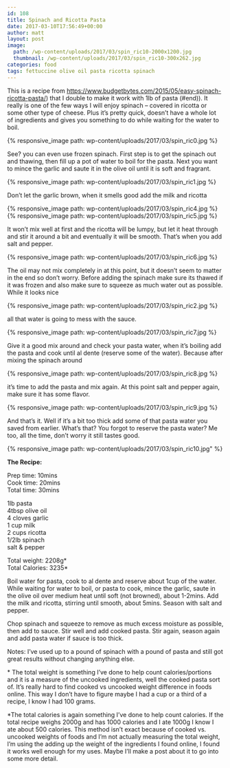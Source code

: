 ```yaml
---
id: 108
title: Spinach and Ricotta Pasta
date: 2017-03-10T17:56:49+00:00
author: matt
layout: post
image: 
  path: /wp-content/uploads/2017/03/spin_ric10-2000x1200.jpg
  thumbnail: /wp-content/uploads/2017/03/spin_ric10-300x262.jpg
categories: food
tags: fettuccine olive oil pasta ricotta spinach
---
```

This is a recipe from https://www.budgetbytes.com/2015/05/easy-spinach-ricotta-pasta/) that I double to make it work with 1lb of pasta (#end)). It really is one of the few ways I will enjoy spinach &#8211; covered in ricotta or some other type of cheese. Plus it&#8217;s pretty quick, doesn&#8217;t have a whole lot of ingredients and gives you something to do while waiting for the water to boil.<!--more-->

{% responsive_image path: wp-content/uploads/2017/03/spin_ric0.jpg %}

See? you can even use frozen spinach. First step is to get the spinach out and thawing, then fill up a pot of water to boil for the pasta. Next you want to mince the garlic and saute it in the olive oil until it is soft and fragrant.

{% responsive_image path: wp-content/uploads/2017/03/spin_ric1.jpg %}

Don&#8217;t let the garlic brown, when it smells good add the milk and ricotta

{% responsive_image path: wp-content/uploads/2017/03/spin_ric4.jpg %}{% responsive_image path: wp-content/uploads/2017/03/spin_ric5.jpg %}

It won&#8217;t mix well at first and the ricotta will be lumpy, but let it heat through and stir it around a bit and eventually it will be smooth. That&#8217;s when you add salt and pepper.

{% responsive_image path: wp-content/uploads/2017/03/spin_ric6.jpg %}

The oil may not mix completely in at this point, but it doesn&#8217;t seem to matter in the end so don&#8217;t worry. Before adding the spinach make sure its thawed if it was frozen and also make sure to squeeze as much water out as possible. While it looks nice

{% responsive_image path: wp-content/uploads/2017/03/spin_ric2.jpg %}

all that water is going to mess with the sauce.

{% responsive_image path: wp-content/uploads/2017/03/spin_ric7.jpg %}

Give it a good mix around and check your pasta water, when it&#8217;s boiling add the pasta and cook until al dente (reserve some of the water). Because after mixing the spinach around

{% responsive_image path: wp-content/uploads/2017/03/spin_ric8.jpg %}

it&#8217;s time to add the pasta and mix again. At this point salt and pepper again, make sure it has some flavor.

{% responsive_image path: wp-content/uploads/2017/03/spin_ric9.jpg %}

And that&#8217;s it. Well if it&#8217;s a bit too thick add some of that pasta water you saved from earlier. What&#8217;s that? You forgot to reserve the pasta water? Me too, all the time, don&#8217;t worry it still tastes good.

{% responsive_image path: wp-content/uploads/2017/03/spin_ric10.jpg" %}
  
  <p>
    <strong>The Recipe:</strong>
  </p>
  
  <p>
    Prep time: 10mins<br /> Cook time: 20mins<br /> Total time: 30mins
  </p>
  
  <p>
    1lb pasta<br /> 4tbsp olive oil<br /> 4 cloves garlic<br /> 1 cup milk<br /> 2 cups ricotta<br /> 1/2lb spinach<br /> salt & pepper
  </p>
  
  <p>
    Total weight: 2208g*<br /> Total Calories: 3235*
  </p>
  
  <p>
    Boil water for pasta, cook to al dente and reserve about 1cup of the water. While waiting for water to boil, or pasta to cook, mince the garlic, saute in the olive oil over medium heat until soft (not browned), about 1-2mins. Add the milk and ricotta, stirring until smooth, about 5mins. Season with salt and pepper.
  </p>
  
  <p>
    Chop spinach and squeeze to remove as much excess moisture as possible, then add to sauce. Stir well and add cooked pasta. Stir again, season again and add pasta water if sauce is too thick.
  </p>
  
  <p>
    Notes: I&#8217;ve used up to a pound of spinach with a pound of pasta and still got great results without changing anything else.
  </p>
  
  <p>
    * The total weight is something I&#8217;ve done to help count calories/portions and it is a measure of the uncooked ingredients, well the cooked pasta sort of. It&#8217;s really hard to find cooked vs uncooked weight difference in foods online. This way I don&#8217;t have to figure maybe I had a cup or a third of a recipe, I know I had 100 grams.
  </p>
  
  <p>
    *The total calories is again something I&#8217;ve done to help count calories. If the total recipe weighs 2000g and has 1000 calories and I ate 1000g I know I ate about 500 calories. This method isn&#8217;t exact because of cooked vs. uncooked weights of foods and I&#8217;m not actually measuring the total weight, I&#8217;m using the adding up the weight of the ingredients I found online, I found it works well enough for my uses. Maybe I&#8217;ll make a post about it to go into some more detail.
  </p>
